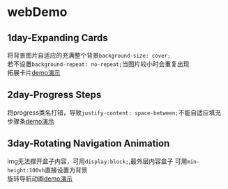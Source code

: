 # webDemo
## 1day-Expanding Cards
将背景图片自适应的充满整个背景`background-size: cover;`<br>
若不设置`background-repeat: no-repeat;`当图片较小时会重复出现<br>
拓展卡片[demo演示](https://1664635775.github.io/webDemo/1day/)
## 2day-Progress Steps
将progress类名打错，导致`justify-content: space-between;`不能自适应填充<br>
步骤条[demo演示](https://1664635775.github.io/webDemo/2day/)
## 3day-Rotating Navigation Animation
img无法撑开盒子内容，可用`display:block;`,最外层内容盒子 可用`min-height:100vh`直接设置为背景<br>
旋转导航动画[demo演示](https://1664635775.github.io/webDemo/3day/)